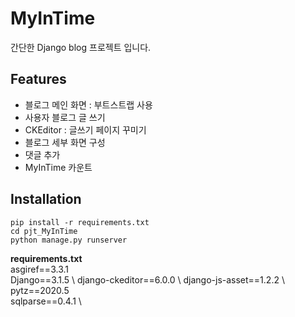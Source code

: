 # MyInTime
간단한 Django blog 프로젝트 입니다.

## Features
- 블로그 메인 화면 : 부트스트랩 사용
- 사용자 블로그 글 쓰기
- CKEditor : 글쓰기 페이지 꾸미기
- 블로그 세부 화면 구성
- 댓글 추가
- MyInTime 카운트

## Installation
```
pip install -r requirements.txt
cd pjt_MyInTime
python manage.py runserver
```

**requirements.txt** \
asgiref==3.3.1  \
Django==3.1.5 \ 
django-ckeditor==6.0.0  \ 
django-js-asset==1.2.2  \ 
pytz==2020.5  \
sqlparse==0.4.1  \

 